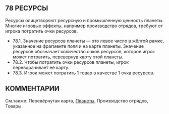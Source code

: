 78 РЕСУРСЫ
---

Ресурсы олицетворяют ресурсную и промышленную ценность планеты. Многие игровые эффекты, например производство отрядов, требуют от игрока потратить очки ресурсов.
* 78.1. Значение ресурсов планеты — это левое число в жёлтой рамке, указанное на фрагменте поля и на карте планеты. Значение ресурсов обозначает количество очков ресурсов, которое игрок может потратить, перевернув карту этой планеты.
* 78.2. Чтобы потратить очки ресурсов планеты, игрок переворачивает её карту.
* 78.3. Игрок может потратить 1 товар в качестве 1 очка ресурсов.

КОММЕНТАРИИ
---

См.также: Перевёрнутая карта, [Планеты](planets.md), Производство отрядов, Товары.
